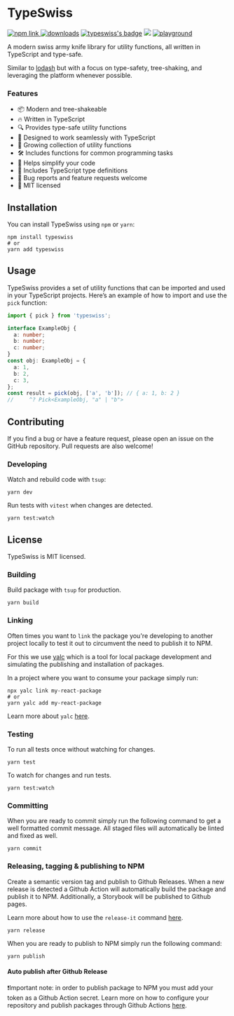 # TypeSwiss

<a href="https://www.npmjs.com/package/typeswiss"><img src="https://img.shields.io/npm/v/typeswiss?color=blue" alt="npm link" />
</a>
<a href="https://www.npmjs.com/package/typeswiss"><img src="https://img.shields.io/npm/dm/typeswiss" alt="downloads" /></a>
[![typeswiss's badge](https://deno.bundlejs.com/?q=typeswiss&config={%22analysis%22:undefined}&badge=)](https://bundlejs.com/?q=typeswiss)
<img src="https://img.shields.io/npm/l/typeswiss" />
<a href="https://tsplay.dev/NB8v4W"><img src="https://img.shields.io/badge/%F0%9F%9A%80-playground-yellow" alt="playground" /></a>

A modern swiss army knife library for utility functions, all written in TypeScript and type-safe.

Similar to [lodash](https://lodash.com/) but with a focus on type-safety, tree-shaking, and leveraging the platform whenever possible.

### Features

- 📦 Modern and tree-shakeable
- 🔥 Written in TypeScript
- 🔍 Provides type-safe utility functions
- 🤖 Designed to work seamlessly with TypeScript
- 🌱 Growing collection of utility functions
- 🛠️ Includes functions for common programming tasks
- 🧰 Helps simplify your code
- 🤝 Includes TypeScript type definitions
- 🐞 Bug reports and feature requests welcome
- 📝 MIT licensed

## Installation

You can install TypeSwiss using `npm` or `yarn`:

```console
npm install typeswiss
# or
yarn add typeswiss
```

## Usage

TypeSwiss provides a set of utility functions that can be imported and used in your TypeScript projects. Here’s an example of how to import and use the `pick` function:

```ts
import { pick } from 'typeswiss';

interface ExampleObj {
  a: number;
  b: number;
  c: number;
}
const obj: ExampleObj = {
  a: 1,
  b: 2,
  c: 3,
};
const result = pick(obj, ['a', 'b']); // { a: 1, b: 2 }
//     ^? Pick<ExampleObj, "a" | "b">
```

## Contributing

If you find a bug or have a feature request, please open an issue on the GitHub repository. Pull requests are also welcome!

### Developing

Watch and rebuild code with `tsup`:

```console
yarn dev
```

Run tests with `vitest` when changes are detected.

```console
yarn test:watch
```

## License

TypeSwiss is MIT licensed.

### Building

Build package with `tsup` for production.

```console
yarn build
```

### Linking

Often times you want to `link` the package you're developing to another project locally to test it out to circumvent the need to publish it to NPM.

For this we use [yalc](https://github.com/wclr/yalc) which is a tool for local package development and simulating the publishing and installation of packages.

In a project where you want to consume your package simply run:

```console
npx yalc link my-react-package
# or
yarn yalc add my-react-package
```

Learn more about `yalc` [here](https://github.com/wclr/yalc).

### Testing

To run all tests once without watching for changes.

```console
yarn test
```

To watch for changes and run tests.

```
yarn test:watch
```

### Committing

When you are ready to commit simply run the following command to get a well formatted commit message. All staged files will automatically be linted and fixed as well.

```console
yarn commit
```

### Releasing, tagging & publishing to NPM

Create a semantic version tag and publish to Github Releases. When a new release is detected a Github Action will automatically build the package and publish it to NPM. Additionally, a Storybook will be published to Github pages.

Learn more about how to use the `release-it` command [here](https://github.com/release-it/release-it).

```console
yarn release
```

When you are ready to publish to NPM simply run the following command:

```console
yarn publish
```

#### Auto publish after Github Release

❗Important note: in order to publish package to NPM you must add your token as a Github Action secret. Learn more on how to configure your repository and publish packages through Github Actions [here](https://docs.github.com/en/actions/publishing-packages/publishing-nodejs-packages).
